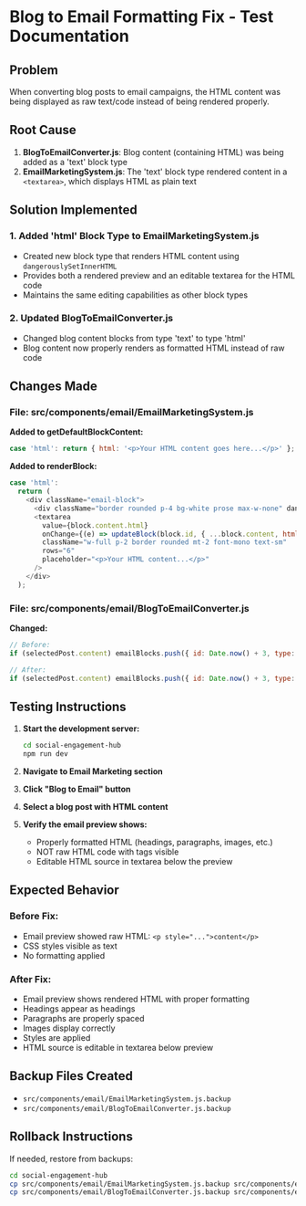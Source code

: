 # Blog to Email Formatting Fix - Test Documentation

## Problem
When converting blog posts to email campaigns, the HTML content was being displayed as raw text/code instead of being rendered properly.

## Root Cause
1. **BlogToEmailConverter.js**: Blog content (containing HTML) was being added as a 'text' block type
2. **EmailMarketingSystem.js**: The 'text' block type rendered content in a `<textarea>`, which displays HTML as plain text

## Solution Implemented

### 1. Added 'html' Block Type to EmailMarketingSystem.js
- Created new block type that renders HTML content using `dangerouslySetInnerHTML`
- Provides both a rendered preview and an editable textarea for the HTML code
- Maintains the same editing capabilities as other block types

### 2. Updated BlogToEmailConverter.js
- Changed blog content blocks from type 'text' to type 'html'
- Blog content now properly renders as formatted HTML instead of raw code

## Changes Made

### File: src/components/email/EmailMarketingSystem.js
**Added to getDefaultBlockContent:**
```javascript
case 'html': return { html: '<p>Your HTML content goes here...</p>' };
```

**Added to renderBlock:**
```javascript
case 'html':
  return (
    <div className="email-block">
      <div className="border rounded p-4 bg-white prose max-w-none" dangerouslySetInnerHTML={{ __html: block.content.html }} />
      <textarea 
        value={block.content.html} 
        onChange={(e) => updateBlock(block.id, { ...block.content, html: e.target.value })} 
        className="w-full p-2 border rounded mt-2 font-mono text-sm" 
        rows="6" 
        placeholder="<p>Your HTML content...</p>" 
      />
    </div>
  );
```

### File: src/components/email/BlogToEmailConverter.js
**Changed:**
```javascript
// Before:
if (selectedPost.content) emailBlocks.push({ id: Date.now() + 3, type: 'text', content: { text: selectedPost.content } });

// After:
if (selectedPost.content) emailBlocks.push({ id: Date.now() + 3, type: 'html', content: { html: selectedPost.content } });
```

## Testing Instructions

1. **Start the development server:**
   ```bash
   cd social-engagement-hub
   npm run dev
   ```

2. **Navigate to Email Marketing section**

3. **Click "Blog to Email" button**

4. **Select a blog post with HTML content**

5. **Verify the email preview shows:**
   - Properly formatted HTML (headings, paragraphs, images, etc.)
   - NOT raw HTML code with tags visible
   - Editable HTML source in textarea below the preview

## Expected Behavior

### Before Fix:
- Email preview showed raw HTML: `<p style="...">content</p>`
- CSS styles visible as text
- No formatting applied

### After Fix:
- Email preview shows rendered HTML with proper formatting
- Headings appear as headings
- Paragraphs are properly spaced
- Images display correctly
- Styles are applied
- HTML source is editable in textarea below preview

## Backup Files Created
- `src/components/email/EmailMarketingSystem.js.backup`
- `src/components/email/BlogToEmailConverter.js.backup`

## Rollback Instructions
If needed, restore from backups:
```bash
cd social-engagement-hub
cp src/components/email/EmailMarketingSystem.js.backup src/components/email/EmailMarketingSystem.js
cp src/components/email/BlogToEmailConverter.js.backup src/components/email/BlogToEmailConverter.js
```